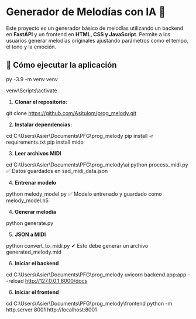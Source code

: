 # Generador de Melodías con IA 🎵

Este proyecto es un generador básico de melodías utilizando un backend en **FastAPI** y un frontend en **HTML, CSS y JavaScript**. Permite a los usuarios generar melodías originales ajustando parámetros como el tempo, el tono y la emoción.











## 🚀 Cómo ejecutar la aplicación


py -3.9 -m venv venv

venv\Scripts\activate


1. **Clonar el repositorio:**

git clone https://github.com/Asitulom/prog_melody.git

2. **Instalar dependencias:**

cd C:\Users\Asier\Documents\PFG\prog_melody
pip install -r requirements.txt
pip install mido

3. **Leer archivos MIDI**

cd C:\Users\Asier\Documents\PFG\prog_melody\ai
python process_midi.py
✅ Datos guardados en sad_midi_data.json

4. **Entrenar modelo**

python melody_model.py
✅ Modelo entrenado y guardado como melody_model.h5

4. **Generar melodía**

python generate.py

5. **JSON a MIDI**

python convert_to_midi.py
✔ Esto debe generar un archivo generated_melody.mid

6. **Iniciar el backend**

cd C:\Users\Asier\Documents\PFG\prog_melody
uvicorn backend.app:app --reload
http://127.0.0.1:8000/docs

6. **Iniciar el frontend**

cd C:\Users\Asier\Documents\PFG\prog_melody\frontend
python -m http.server 8001
http://localhost:8001





